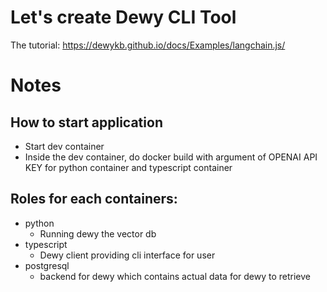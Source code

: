 # Let's create Dewy CLI Tool

The tutorial:
https://dewykb.github.io/docs/Examples/langchain.js/

# Notes
## How to start application
- Start dev container
- Inside the dev container, do docker build with argument of OPENAI API KEY for python container and typescript container

## Roles for each containers:
- python
    - Running dewy the vector db
- typescript
    - Dewy client providing cli interface for user
- postgresql
    - backend for dewy which contains actual data for dewy to retrieve

